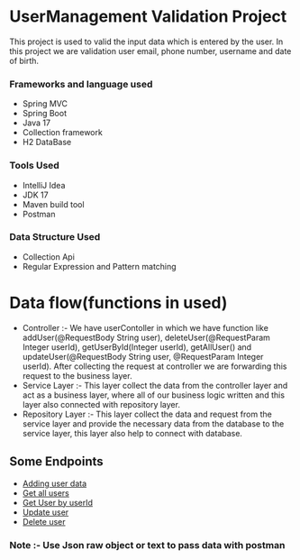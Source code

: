 # UserManagement Validation Project
This project is used to valid the input data which is entered by the user.
In this project we are validation user email, phone number, username and date of birth.
### Frameworks and language used
* Spring MVC
* Spring Boot
* Java 17
* Collection framework
* H2 DataBase
### Tools Used
* IntelliJ Idea
* JDK 17
* Maven build tool
* Postman
### Data Structure Used

* Collection Api
* Regular Expression and Pattern matching

# Data flow(functions in used)
* Controller :- We have userContoller in which we have function like addUser(@RequestBody String user), deleteUser(@RequestParam Integer userId),
getUserById(Integer userId), getAllUser() and updateUser(@RequestBody String user, @RequestParam Integer userId). After collecting the request at controller we are forwarding this request to the business layer. 
* Service Layer :- This layer collect the data from the controller layer and act as a business layer, where all of our business logic written and this layer also connected with repository layer.
* Repository Layer :- This layer collect the data and request from the service layer and provide the necessary data from the database to the service layer, this layer also help to connect with database.
## Some Endpoints

* [Adding user data](localhost:8080/api/v1/user/adduser)
* [Get all users](localhost:8080/api/v1/user/getAllUser)
* [Get User by userId](localhost:8080/api/v1/user/getUser/2)
* [Update user](localhost:8080/api/v1/user/updateUser?userId=1)
* [Delete user](localhost:8080/api/v1/user/deleteUser?userId=2)

### Note :- Use Json raw object or text to pass data with postman



